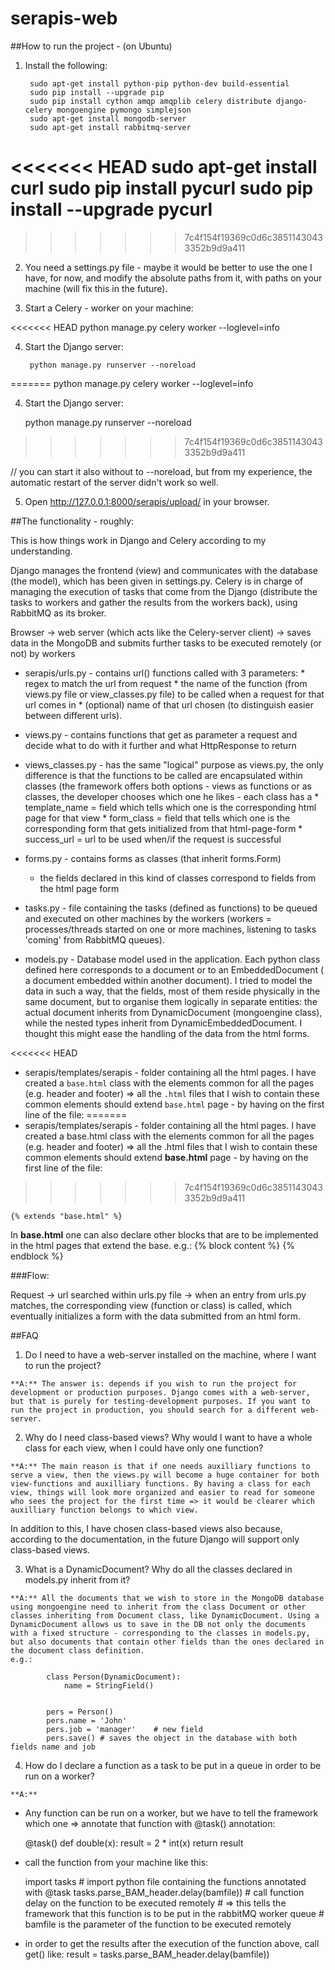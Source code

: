serapis-web
===========

##How to run the project - (on Ubuntu)

1. Install the following:
                                             
        sudo apt-get install python-pip python-dev build-essential
        sudo pip install --upgrade pip
        sudo pip install cython amqp amqplib celery distribute django-celery mongoengine pymongo simplejson
        sudo apt-get install mongodb-server
        sudo apt-get install rabbitmq-server
<<<<<<< HEAD
	sudo apt-get install curl
        sudo pip install pycurl
        sudo pip install --upgrade pycurl
=======
>>>>>>> 7c4f154f19369c0d6c38511430433352b9d9a411

2. You need a settings.py file - maybe it would be better to use the one I have, for now, and modify the absolute paths from it, with paths on your machine (will fix this in the future).

3. Start a Celery - worker on your machine:

<<<<<<< HEAD
        python manage.py celery worker --loglevel=info

4. Start the Django server:

        python manage.py runserver --noreload
=======
	python manage.py celery worker --loglevel=info

4. Start the Django server:

	python manage.py runserver --noreload
>>>>>>> 7c4f154f19369c0d6c38511430433352b9d9a411

 // you can start it also without to --noreload, but from my experience, the automatic restart of the server didn't work so well. 

5. Open http://127.0.0.1:8000/serapis/upload/ in your browser.



##The functionality - roughly:


This is how things work in Django and Celery according to my understanding.

Django manages the frontend (view) and communicates with the database (the model), which has been given in settings.py. Celery is in charge of managing the execution of tasks that come from the Django (distribute the tasks to workers and gather the results from the workers back), using RabbitMQ as its broker.

Browser -> web server (which acts like the Celery-server client) -> saves data in the MongoDB and submits further tasks to be executed remotely (or not) by workers


- serapis/urls.py - contains url() functions called with 3 parameters:
		* regex to match the url from request
		* the name of the function (from views.py file or view_classes.py file) to be called when a request for that url comes in
		* (optional) name of that url chosen (to distinguish easier between different urls).

- views.py - contains functions that get as parameter a request and decide what to do with it further and what HttpResponse to return
- views_classes.py - has the same "logical" purpose as views.py, the only difference is that the functions to be called are encapsulated within classes (the framework offers both options - views as functions or as classes, the developer chooses which one he likes
		- each class has a 
				* template_name = field which tells which one is the corresponding html page for that view
				* form_class = field that tells which one is the corresponding form that gets initialized from that html-page-form
				* success_url = url to be used when/if the request is successful



- forms.py - contains forms as classes (that inherit forms.Form)
	 - the fields declared in this kind of classes correspond to fields from the  html page form

- tasks.py - file containing the tasks (defined as functions) to be queued and executed on other machines by the workers (workers = processes/threads started on one or more machines, listening to tasks 'coming' from RabbitMQ queues).

- models.py - Database model used in the application. Each python class defined here corresponds to a document or to an EmbeddedDocument ( a document embedded within another document). I tried to model the data in such a way, that the fields, most of them reside physically in the same document, but to organise them logically in separate entities: the actual document inherits from DynamicDocument (mongoengine class), while the nested types inherit from DynamicEmbeddedDocument. I thought this might ease the handling of the data from the html forms.

<<<<<<< HEAD
- serapis/templates/serapis - folder containing all the html pages. I have created a `base.html` class with the elements common for all the pages (e.g. header and footer) => all the `.html` files that I wish to contain these common elements should extend `base.html` page - by having on the first line of the file:
=======
- serapis/templates/serapis - folder containing all the html pages. I have created a base.html class with the elements common for all the pages (e.g. header and footer) => all the .html files that I wish to contain these common elements should extend **base.html** page - by having on the first line of the file:
>>>>>>> 7c4f154f19369c0d6c38511430433352b9d9a411

	{% extends "base.html" %}

In **base.html** one can also declare other blocks that are to be implemented in the html pages that extend the base.
	e.g.:
	{% block content %}
	<!-- Here comes some html...-->
    	{% endblock %}

###Flow:

Request -> url searched within urls.py file -> when an entry from urls.py matches, the corresponding view (function or class) is called, which eventually initializes a form with the data submitted from an html form.


##FAQ


1.    Do I need to have a web-server installed on the machine, where I want to run the project?

    **A:** The answer is: depends if you wish to run the project for development or production purposes. Django comes with a web-server, but that is purely for testing-development purposes. If you want to run the project in production, you should search for a different web-server.

2.    Why do I need class-based views? Why would I want to have a whole class for each view, when I could have only one function?

    **A:** The main reason is that if one needs auxilliary functions to serve a view, then the views.py will become a huge container for both view-functions and auxilliary functions. By having a class for each view, things will look more organized and easier to read for someone who sees the project for the first time => it would be clearer which auxilliary function belongs to which view.
In addition to this, I have chosen class-based views also because, according to the documentation, in the future Django will support only class-based views.

3.    What is a DynamicDocument? Why do all the classes declared in models.py inherit from it?

    **A:** All the documents that we wish to store in the MongoDB database using mongoengine need to inherit from the class Document or other classes inheriting from Document class, like DynamicDocument. Using a DynamicDocument allows us to save in the DB not only the documents with a fixed structure - corresponding to the classes in models.py, but also documents that contain other fields than the ones declared in the document class definition. 
    e.g.:

            class Person(DynamicDocument):
        	    name = StringField()
 

            pers = Person()
            pers.name = 'John'
            pers.job = 'manager'    # new field
            pers.save()	# saves the object in the database with both fields name and job



4.    How do I declare a function as a task to be put in a queue in order to be run on a worker?


    **A:**
 - Any function can be run on a worker, but we have to tell the framework which one => annotate that function with @task() annotation:

    @task()
    def double(x):
        result = 2 * int(x)
	return result

 - call the function from your machine like this:

    import tasks 	# import python file containing the functions annotated with @task
    tasks.parse_BAM_header.delay(bamfile))	# call function delay on the function to be executed remotely 
						# => this tells the framework that this function is to be put in the rabbitMQ worker queue
						# bamfile is the parameter of the function to be executed remotely
 - in order to get the results after the execution of the function above, call get() like:
	result = tasks.parse_BAM_header.delay(bamfile))




